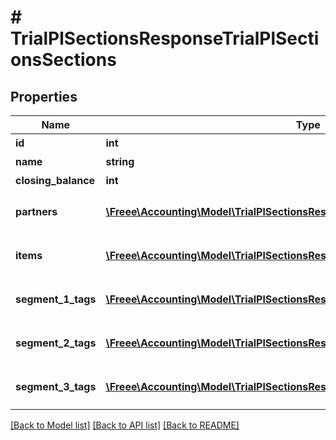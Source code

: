 # # TrialPlSectionsResponseTrialPlSectionsSections

## Properties

Name | Type | Description | Notes
------------ | ------------- | ------------- | -------------
**id** | **int** | 部門ID |
**name** | **string** | 部門名 | [optional]
**closing_balance** | **int** | 期末残高 | [optional]
**partners** | [**\Freee\Accounting\Model\TrialPlSectionsResponseTrialPlSectionsPartners[]**](TrialPlSectionsResponseTrialPlSectionsPartners.md) | breakdown_display_type:partner, account_item_display_type:account_item指定時のみ含まれる | [optional]
**items** | [**\Freee\Accounting\Model\TrialPlSectionsResponseTrialPlSectionsItems[]**](TrialPlSectionsResponseTrialPlSectionsItems.md) | breakdown_display_type:item, account_item_display_type:account_item指定時のみ含まれる | [optional]
**segment_1_tags** | [**\Freee\Accounting\Model\TrialPlSectionsResponseTrialPlSectionsSegment1Tags[]**](TrialPlSectionsResponseTrialPlSectionsSegment1Tags.md) | breakdown_display_type:segment_1_tag, account_item_display_type:account_item指定時のみ含まれる | [optional]
**segment_2_tags** | [**\Freee\Accounting\Model\TrialPlSectionsResponseTrialPlSectionsSegment2Tags[]**](TrialPlSectionsResponseTrialPlSectionsSegment2Tags.md) | breakdown_display_type:segment_2_tag, account_item_display_type:account_item指定時のみ含まれる | [optional]
**segment_3_tags** | [**\Freee\Accounting\Model\TrialPlSectionsResponseTrialPlSectionsSegment3Tags[]**](TrialPlSectionsResponseTrialPlSectionsSegment3Tags.md) | breakdown_display_type:segment_3_tag, account_item_display_type:account_item指定時のみ含まれる | [optional]

[[Back to Model list]](../../README.md#models) [[Back to API list]](../../README.md#endpoints) [[Back to README]](../../README.md)
